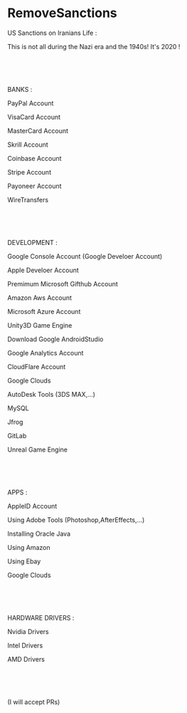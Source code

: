 # RemoveSanctions
US Sanctions on Iranians Life :

This is not all during the Nazi era and the 1940s! It's 2020 !

<br />
<br />
<br />

BANKS :

PayPal Account

VisaCard Account

MasterCard Account

Skrill Account

Coinbase Account

Stripe Account

Payoneer Account

WireTransfers

<br />
<br />
<br />

DEVELOPMENT :

Google Console Account (Google Develoer Account)

Apple Develoer Account

Premimum Microsoft Gifthub Account

Amazon Aws Account

Microsoft Azure Account

Unity3D Game Engine

Download Google AndroidStudio

Google Analytics Account

CloudFlare Account

Google Clouds

AutoDesk Tools (3DS MAX,...)

MySQL

Jfrog

GitLab

Unreal Game Engine

<br />
<br />
<br />

APPS :

AppleID Account

Using Adobe Tools (Photoshop,AfterEffects,...)

Installing Oracle Java

Using Amazon

Using Ebay

Google Clouds

<br />
<br />
<br />

HARDWARE DRIVERS :

Nvidia Drivers

Intel Drivers

AMD Drivers


<br />
<br />
<br />

(I will accept PRs)
